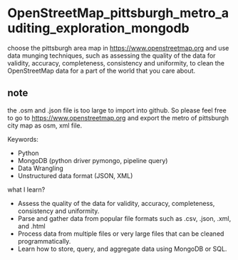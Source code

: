 # OpenStreetMap_pittsburgh_metro_auditing_exploration_mongodb
choose the pittsburgh area map in https://www.openstreetmap.org and use data munging techniques, 
such as assessing the quality of the data for validity, accuracy, completeness, consistency and uniformity, to clean the OpenStreetMap data for a part of the world that you care about. 

## note
the .osm and .json file is too large to import into github. So please feel free to go to https://www.openstreetmap.org and export the metro of pittsburgh city map as osm, xml file. 

Keywords:
- Python
- MongoDB (python driver pymongo, pipeline query)
- Data Wrangling
- Unstructured data format (JSON, XML)

what I learn?
- Assess the quality of the data for validity, accuracy, completeness, consistency and uniformity.
- Parse and gather data from popular file formats such as .csv, .json, .xml, and .html
- Process data from multiple files or very large files that can be cleaned programmatically.
- Learn how to store, query, and aggregate data using MongoDB or SQL.
